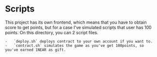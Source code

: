 # Scripts

This project has its own frontend, which means that you have to obtain score to get points, but for a case I've simulated scripts that user has 100 points. On this directory, you can 2 script files. 

	-	`deploy.sh` deploys contract to your own account if you want to.
	-	`contract.sh` simulates the game as you've get 100points, so you've earned 1NEAR as gift.
